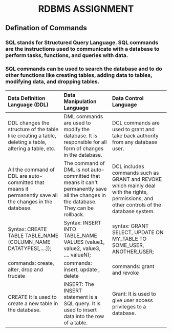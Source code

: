 # <p align="center">RDBMS ASSIGNMENT</p>
## Defination of Commands  
### SQL stands for Structured Query Language. SQL commands are the instructions used to communicate with a database to perform tasks, functions, and queries with data. <br> 
### SQL commands can be used to search the database and to do other functions like creating tables, adding data to tables, modifying data, and dropping tables. <br>
|Data Definition Language (DDL)|Data Manipulation Language|Data Control Language|
| :---  | :--- |:---|
|DDL changes the structure of the table like creating a table, deleting a table, altering a table, etc.| DML commands are used to modify the database. It is responsible for all form of changes in the database.|DCL commands are used to grant and take back authority from any database user.|
|All the command of DDL are auto-committed that means it permanently save all the changes in the database.|The command of DML is not auto-committed that means it can't permanently save all the changes in the database. They can be rollback.|DCL includes commands such as GRANT and REVOKE which mainly deal with the rights, permissions, and other controls of the database system. |
|Syntax: CREATE TABLE TABLE_NAME (COLUMN_NAME DATATYPES[,....]); |Syntax: INSERT INTO TABLE_NAME VALUES (value1, value2, value3, .... valueN); | syntax: GRANT SELECT, UPDATE ON MY_TABLE TO SOME_USER, ANOTHER_USER; |
|commands: create, alter, drop and trucate| commands: insert, update , delete| commands: grant and revoke|
|CREATE It is used to create a new table in the database.|INSERT: The INSERT statement is a SQL query. It is used to insert data into the row of a table.|Grant: It is used to give user access privileges to a database.|

